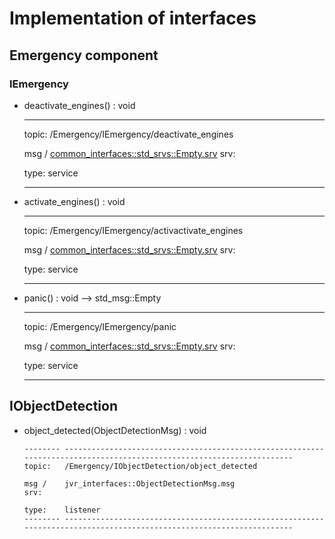 # Implementation of interfaces

## Emergency component

### IEmergency

-   deactivate_engines() : void

      -------- ----------------------------------------------------------------------------------------------------------------------
      topic:   /Emergency/IEmergency/deactivate_engines

      msg /    [common_interfaces::std_srvs::Empty.srv](https://github.com/ros2/common_interfaces/blob/foxy/std_srvs/srv/Empty.srv)
      srv:     

      type:    service
      -------- ----------------------------------------------------------------------------------------------------------------------

-   activate_engines() : void

      -------- ----------------------------------------------------------------------------------------------------------------------
      topic:   /Emergency/IEmergency/activactivate_engines

      msg /    [common_interfaces::std_srvs::Empty.srv](https://github.com/ros2/common_interfaces/blob/foxy/std_srvs/srv/Empty.srv)
      srv:     

      type:    service
      -------- ----------------------------------------------------------------------------------------------------------------------

-   panic() : void --> std_msg::Empty

      -------- ----------------------------------------------------------------------------------------------------------------------
      topic:   /Emergency/IEmergency/panic

      msg /    [common_interfaces::std_srvs::Empty.srv](https://github.com/ros2/common_interfaces/blob/foxy/std_srvs/srv/Empty.srv)
      srv:     

      type:    service
      -------- ----------------------------------------------------------------------------------------------------------------------

## IObjectDetection

- object_detected(ObjectDetectionMsg) : void

      -------- ----------------------------------------------------------------------------------------------------------------------
      topic:   /Emergency/IObjectDetection/object_detected

      msg /    jvr_interfaces::ObjectDetectionMsg.msg
      srv:     

      type:    listener
      -------- ----------------------------------------------------------------------------------------------------------------------

